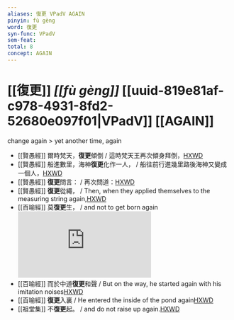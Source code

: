 ```yaml
---
aliases: 復更 VPadV AGAIN
pinyin: fù gèng
word: 復更
syn-func: VPadV
sem-feat: 
total: 8
concept: AGAIN 
---
```

# [[復更]] *[[fù gèng]]*  [[uuid-819e81af-c978-4931-8fd2-52680e097f01|VPadV]] [[AGAIN]]
change again > yet another time, again
 - [[賢愚經]] 爾時梵天，**復更**傾倒 / 這時梵天王再次傾身拜倒，[HXWD](https://hxwd.org/textview.html?location=KR6b0059_T_001-0349a.25)
 - [[賢愚經]] 船進數里，海神**復更**化作一人， / 船往前行進幾里路後海神又變成一個人，[HXWD](https://hxwd.org/textview.html?location=KR6b0059_T_001-0354c.28)
 - [[賢愚經]] **復更**問言： / 再次問道：[HXWD](https://hxwd.org/textview.html?location=KR6b0059_T_002-0360a.43)
 - [[賢愚經]] **復更**從繩， / Then, when they applied themselves to the measuring string again,[HXWD](https://hxwd.org/textview.html?location=KR6b0059_T_010-0421a.16)
 - [[百喻經]] 莫**復更**生， / and not to get born again![HXWD](https://hxwd.org/textview.html?location=KR6b0066_T_002-0548c.65)
 - [[百喻經]] 而於中道**復更**和聲 / But on the way, he started again with his imitation noises[HXWD](https://hxwd.org/textview.html?location=KR6b0066_T_003-0550b.37)
 - [[百喻經]] **復更**入裏 / He entered the inside of the pond again[HXWD](https://hxwd.org/textview.html?location=KR6b0066_T_003-0552a.9)
 - [[祖堂集]] 不**復更**起。 / and do not raise up again.[HXWD](https://hxwd.org/textview.html?location=KR6q0002_Yan_002-1056a.40)